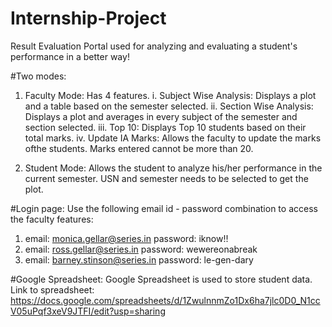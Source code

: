 # Internship-Project
Result Evaluation Portal used for analyzing and evaluating a student's performance in a better way!

#Two modes:
1. Faculty Mode: Has 4 features.
  i.    Subject Wise Analysis: Displays a plot and a table based on the semester selected.
  ii.   Section Wise Analysis: Displays a plot and averages in every subject of the semester and section selected.
  iii.  Top 10: Displays Top 10 students based on their total marks.
  iv.   Update IA Marks: Allows the faculty to update the marks ofthe students. Marks entered cannot be more than 20.

2. Student Mode: Allows the student to analyze his/her performance in the current semester. USN and semester needs to be selected to get the plot.

#Login page:
Use the following email id - password combination to access the faculty features:
1. email: monica.gellar@series.in password: iknow!!
2. email: ross.gellar@series.in password: wewereonabreak
3. email: barney.stinson@series.in password: le-gen-dary

#Google Spreadsheet:
Google Spreadsheet is used to store student data. Link to spreadsheet: https://docs.google.com/spreadsheets/d/1ZwulnnmZo1Dx6ha7jlc0D0_N1ccV05uPqf3xeV9JTFI/edit?usp=sharing
